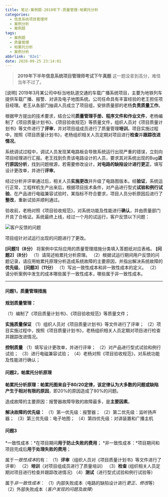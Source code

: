 ```yaml
---
title: 笔记-案例题-2019年下-质量管理-帕累托分析
categories:
  - 信息系统项目管理师
  - 案例分析
  - 案例题
tags:
  - 案例题
  - 质量管理
  - 帕累托分析
  - 案例分析
abbrlink: '82e1'
date: 2020-09-25 23:14:01
---
```


> **2019年下半年信息系统项目管理师考试下午真题**
> 这一题没拿到高分，难怪当年不过了。

[说明]
2019年3月某公司中标当地轨道交通的车载广播系统项目，主要为地铁列车提供车载广播、报警、对讲及电子地图系统。公司任命具有丰富经验的老王担任项目经理。老王从各部门抽调人员成立了项目组，安排质量部的老杨**负责质量工作**。

根据甲方提出的技术要求，结合公司**质量管理手册、程序文件和作业文件**，老杨编制了《项目质量计划书》、《项目验收规范》等质量文件，组织人员对《项目质量计划书》等文件进行了**评审**，并对项目组成员进行了质量管理**培训**。项目实施过程中，按照《项目质量计划书》，老杨组织相关人员定期对项目进行**检查**并**跟踪改进情况**。

系统调试过程中，调试人员发现某电路板会导致系统运行出现严重的错误，立刻向项目经理进行汇报。老王找到负责该电路设计的人员，要求其对系统出现的Bug**进行原因分析**，找到问题根源，若需要修改设计，**对电路的缺陷设计进行更正**，填写设计更改单，并进行**评审**。

经过分析并评审通过后，相关人员**实施更改**并升级了电路图版本。经**验证**，系统运行正常，工程样机生产出来后，根据项目技术条件，对产品进行型式**试验和例行试验**。在产品进行电磁兼容试验时，某指标不符合要求，项目人员分析原因后进行了**整改**，重新试验并顺利通过。

验收前，老杨对照《项目验收规范》，对系统功能及性能进行**确认**，并由质量部门开具了合格证。系统最终上线，经过一个月的试运行，客户反馈以下问题：

![客户反馈的问题](https://i.loli.net/2020/09/25/pTvK1ImAaxNFtC3.png)

项目组针对试运行出现的问题进行了更改。

**[问题1]（8分）**
将案例中实际应用的质量管理措施分类填入答题纸对应表格。
**[问题2]（8分）**
（1）请简述帕累托分析原理。
（2）根据试运行期间用户反馈的问题记录，请应用帕累托原理分析造成系统故障的主要原因，并指出解决系统故障的**优先级**。
**[问题3]（11分）**
（1）写出一致性成本和非一致性成本的定义。
（2）请分析案例中发生的成本哪些属于一致性成本，哪些属于非一致性成本。  

<!-- more -->

---

#### 问题1，质量管理措施

**规划质量管理：**

（1）编制了《项目质量计划书》、《项目验收规范》等质量文件；

**实施质量保证**
（1）组织人员对《项目质量计划书》等文件进行了评审；
（2）项目实施过程中，按照《项目质量计划书》，老杨组织相关人员定期对项目进行检查并跟踪改进情况。

**控制质量**
（1）填写设计更改单，并进行评审；
（2）对产品进行型式试验和例行试验；
（3）进行电磁兼容试验；
（4）老杨对照《项目验收规范》，对系统功能及性能进行确认；

#### 问题2，帕累托分析原理

**帕累托分析原理：**帕累托图来自于80/20定律，该定律认为**大多数的问题或缺陷产生于相对有限的原因**，即20%的原因造成了80%的问题。

造成故障的主要原因：报警器故障导致的故障最多，是**主要因素**。

**解决故障的优先级：**
（1）第一优先级：报警器；
（2）第二优先级：监听扬声器；
（3）第三优先级：电子地图；
（4）第四优先级：对讲装置和广播主机

#### 问题3

*一致性成本：*在项目期间**用于防止失败的费用**；
*非一致性成本：*项目期间和项目完成后**用于处理失败的费用**；

属于*一致性成本*的有：
（1）**评审**（组织人员对《项目质量计划书》等文件进行了评审）
（2）**培训**（对项目组成员进行了质量培训）
（3）**检查** (组织相关人员定期对项目进行检查并跟踪改进情况)
（4）**测试**（进行型式试验和例行试验等）

属于*非一致性成本*：
（1）内部失败成本（电路的缺陷设计进行*更正、修改*等）
（2）外部失败成本（*客户发现的问题及故障*）
